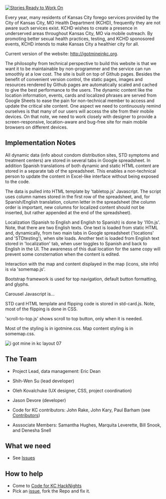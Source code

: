 [![Stories Ready to Work On](https://badge.waffle.io/zmon/team3.svg?label=ready&title=Cards%20Ready%20To%20Work%20On)](https://waffle.io/zmon/team3)

Every year, many residents of Kansas City forego services provided by the City of Kansas City, MO Health Department (KCHD), frequently they are not aware such services exist.  KCHD wishes to create a presence in underserved areas throughout Kansas City, MO via mobile outreach.  By promoting better sexual health practices, testing, and KCHD sponosored events, KCHD intends to make Kansas City a healthier city for all.  

Current version of the website: http://igotmineinkc.org.

The philosophy from technical perspective to build this website is that we want it to be maintainable by non-programmer and the service can run smoothly at a low cost. The site is built on top of Github pages. Besides the benefit of convenient version control, the static pages, images and resources rendered by Github pages are automatically scaled and cached to give the best performance to the users. The dynamic content like the location information, events, cards and localized phrases are served from Google Sheets to ease the pain for non-technical member to access and update the critical site content. One aspect we need to continuously remind ourselves is that many of our users will access the site from their mobile devices. On that note, we need to work closely with designer to provide a screen-responsive, location-aware and bug-free site for main mobile browsers on different devices.

## Implementation Notes

All dynamic data (info about condom distribution sites, STD symptoms and treatment centers) are stored in several tabs in Google spreadsheet. In addition Spanish translations of both dynamic and static HTML content are stored in a separate tab of the spreadsheet. This enables a non-technical person to update the content in Excel-like interface without being exposed to the code.

The data is pulled into HTML template by 'tabletop.js' Javascript. The script uses column names stored in the first row of the spreadsheet, and, for Spanish/English translation, column letter in the spreadsheet (the column order is important, new columns for localized content should not be inserted, but rather appended at the end of the spreadsheet).

Localization (Spanish to English and English to Spanish) is done by 'l10n.js'. Note, that there are two English texts. One text is loaded from static HTML and, dynamically, from two main tabs in Google spreadsheet ('locations' and 'STDtesting'), when site loads. Another text is loaded from English text stored in 'localization' tab, when user toggles to Spanish and back to English in the UI. The awareness of this dual location for the same copy will prevent some consternation when the content is edited.

Interaction with the map and content displayed in the map (icons, site info) is via 'somemap.js'.

Bootstrap framework is used for top navigation, default button formatting, and glyphs. 

Carousel Javascript is...

STD card HTML template and flipping code is stored in std-card.js. Note, most of the flipping is done in CSS.

'scroll-to-top.js' shows scroll to top button, only when it is needed.

Most of the styling is in igotmine.css. Map content styling is in somemap.css.



![i got mine in kc layout 07](https://cloud.githubusercontent.com/assets/10410203/16285927/af98329e-389e-11e6-85e4-898f880c55dd.png)

## The Team

* Project Lead, data management: Eric Dean
* Shih-Wen Su (lead developer)
* Oleh Kovalchuke (UX designer, CSS, project coordination)
* Jason Devore (developer)
* Code for KC contributors: John Rake, John Kary, Paul Barham (see [Contributors](https://github.com/codeforkansascity/I-Got-Mine/graphs/contributors?from=2016-04-17&to=2016-08-18&type=c))

* Asssociate Members:  Samantha Hughes, Marquita Leverette, Bill Snook, and Denesha Snell

## What we need

* See [Issues](https://github.com/codeforkansascity/I-Got-Mine/issues)

## How to help

* Come to [Code for KC HackNights](http://www.meetup.com/KCBrigade/)
* Pick an [issue](https://github.com/codeforkansascity/I-Got-Mine/issues), fork the Repo and fix it.  
